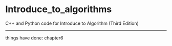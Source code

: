# Introduce_to_algorithms
C++ and Python code for Introduce to Algorithm  (Third Edition)
______________________________________________
things have done:
chapter6
